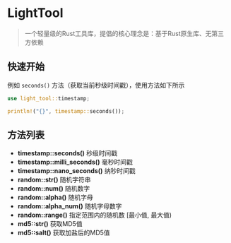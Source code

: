 # LightTool

> 一个轻量级的Rust工具库，提倡的核心理念是：基于Rust原生库、无第三方依赖

## 快速开始

例如 `seconds()` 方法（获取当前秒级时间戳），使用方法如下所示

```rust
use light_tool::timestamp;

println!("{}", timestamp::seconds());
```

## 方法列表

+ **timestamp::seconds()** 秒级时间戳
+ **timestamp::milli_seconds()** 毫秒时间戳
+ **timestamp::nano_seconds()** 纳秒时间戳
+ **random::str()** 随机字符串
+ **random::num()** 随机数字
+ **random::alpha()** 随机字母
+ **random::alpha_num()** 随机字母数字
+ **random::range()** 指定范围内的随机数 [最小值, 最大值)
+ **md5::str()** 获取MD5值
+ **md5::salt()** 获取加盐后的MD5值
